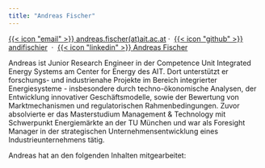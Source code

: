 ```yaml
---
title: "Andreas Fischer"
---
```


[{{< icon "email" >}} andreas.fischer(at)ait.ac.at](mailto:andreas.fischer@ait.ac.at)&nbsp;&middot;&nbsp;
[{{< icon "github" >}} andifischier](https://github.com/andifischier)&nbsp;&nbsp;&middot;&nbsp;
[{{< icon "linkedin" >}} Andreas Fischer](https://www.linkedin.com/in/andifischer/)

Andreas ist Junior Research Engineer in der Competence Unit Integrated Energy Systems am Center for Energy des AIT. Dort unterstützt er forschungs- und industrienahe Projekte im Bereich integrierter Energiesysteme - insbesondere durch techno-ökonomische Analysen, der Entwicklung innovativer Geschäftsmodelle, sowie der Bewertung von Marktmechanismen und regulatorischen Rahmenbedingungen. Zuvor absolvierte er das Masterstudium Management & Technology mit Schwerpunkt Energiemärkte an der TU München und war als Foresight Manager in der strategischen Unternehmensentwicklung eines Industrieunternehmens tätig.

Andreas hat an den folgenden Inhalten mitgearbeitet: